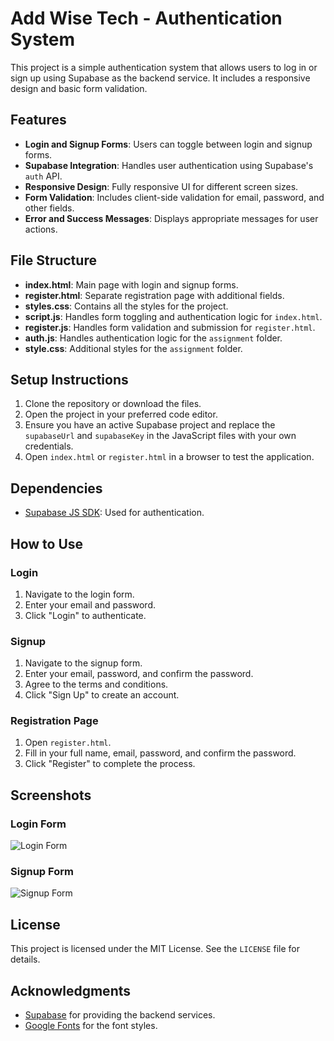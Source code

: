 # Add Wise Tech - Authentication System

This project is a simple authentication system that allows users to log in or sign up using Supabase as the backend service. It includes a responsive design and basic form validation.

## Features

- **Login and Signup Forms**: Users can toggle between login and signup forms.
- **Supabase Integration**: Handles user authentication using Supabase's `auth` API.
- **Responsive Design**: Fully responsive UI for different screen sizes.
- **Form Validation**: Includes client-side validation for email, password, and other fields.
- **Error and Success Messages**: Displays appropriate messages for user actions.

## File Structure

- **index.html**: Main page with login and signup forms.
- **register.html**: Separate registration page with additional fields.
- **styles.css**: Contains all the styles for the project.
- **script.js**: Handles form toggling and authentication logic for `index.html`.
- **register.js**: Handles form validation and submission for `register.html`.
- **auth.js**: Handles authentication logic for the `assignment` folder.
- **style.css**: Additional styles for the `assignment` folder.

## Setup Instructions

1. Clone the repository or download the files.
2. Open the project in your preferred code editor.
3. Ensure you have an active Supabase project and replace the `supabaseUrl` and `supabaseKey` in the JavaScript files with your own credentials.
4. Open `index.html` or `register.html` in a browser to test the application.

## Dependencies

- [Supabase JS SDK](https://supabase.com/docs/reference/javascript/start): Used for authentication.

## How to Use

### Login
1. Navigate to the login form.
2. Enter your email and password.
3. Click "Login" to authenticate.

### Signup
1. Navigate to the signup form.
2. Enter your email, password, and confirm the password.
3. Agree to the terms and conditions.
4. Click "Sign Up" to create an account.

### Registration Page
1. Open `register.html`.
2. Fill in your full name, email, password, and confirm the password.
3. Click "Register" to complete the process.

## Screenshots

### Login Form
![Login Form](https://via.placeholder.com/400x300)

### Signup Form
![Signup Form](https://via.placeholder.com/400x300)

## License

This project is licensed under the MIT License. See the `LICENSE` file for details.

## Acknowledgments

- [Supabase](https://supabase.com/) for providing the backend services.
- [Google Fonts](https://fonts.google.com/) for the font styles.
